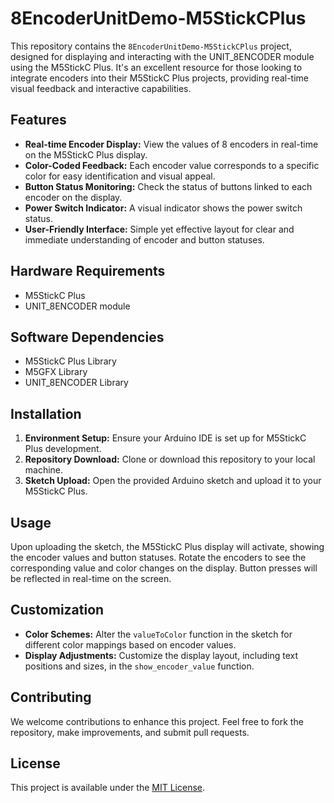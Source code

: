 # 8EncoderUnitDemo-M5StickCPlus

This repository contains the `8EncoderUnitDemo-M5StickCPlus` project, designed for displaying and interacting with the UNIT_8ENCODER module using the M5StickC Plus. It's an excellent resource for those looking to integrate encoders into their M5StickC Plus projects, providing real-time visual feedback and interactive capabilities.

## Features

- **Real-time Encoder Display:** View the values of 8 encoders in real-time on the M5StickC Plus display.
- **Color-Coded Feedback:** Each encoder value corresponds to a specific color for easy identification and visual appeal.
- **Button Status Monitoring:** Check the status of buttons linked to each encoder on the display.
- **Power Switch Indicator:** A visual indicator shows the power switch status.
- **User-Friendly Interface:** Simple yet effective layout for clear and immediate understanding of encoder and button statuses.

## Hardware Requirements

- M5StickC Plus
- UNIT_8ENCODER module

## Software Dependencies

- M5StickC Plus Library
- M5GFX Library
- UNIT_8ENCODER Library

## Installation

1. **Environment Setup:** Ensure your Arduino IDE is set up for M5StickC Plus development.
2. **Repository Download:** Clone or download this repository to your local machine.
3. **Sketch Upload:** Open the provided Arduino sketch and upload it to your M5StickC Plus.

## Usage

Upon uploading the sketch, the M5StickC Plus display will activate, showing the encoder values and button statuses. Rotate the encoders to see the corresponding value and color changes on the display. Button presses will be reflected in real-time on the screen.

## Customization

- **Color Schemes:** Alter the `valueToColor` function in the sketch for different color mappings based on encoder values.
- **Display Adjustments:** Customize the display layout, including text positions and sizes, in the `show_encoder_value` function.

## Contributing

We welcome contributions to enhance this project. Feel free to fork the repository, make improvements, and submit pull requests.

## License

This project is available under the [MIT License](LICENSE.md).
